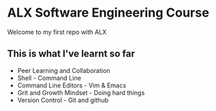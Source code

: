 # ALX Software Engineering Course
Welcome to my first repo with ALX

## This is what I've learnt so far
- Peer Learning and Collaboration
- Shell - Command Line
- Command Line Editors - Vim & Emacs
- Grit and Growth Mindset - Doing hard things
- Version Control - Git and github

